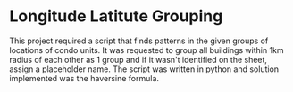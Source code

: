 # Longitude Latitute Grouping
 This project required a script that finds patterns in the given groups of locations of condo units. It was requested to group all buildings within 1km radius of each other as 1 group and if it wasn't identified on the sheet, assign a placeholder name. The script was written in python and solution implemented was the haversine formula.
